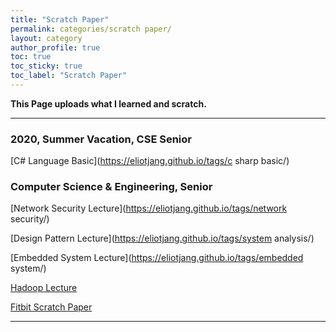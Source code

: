 ```yaml
---
title: "Scratch Paper"
permalink: categories/scratch paper/
layout: category
author_profile: true
toc: true
toc_sticky: true
toc_label: "Scratch Paper"
---
```


__This Page uploads what I learned and scratch.__  

- - -

### 2020, Summer Vacation, CSE Senior  

[C# Language Basic](https://eliotjang.github.io/tags/c sharp basic/)
  

### Computer Science & Engineering, Senior

[Network Security Lecture](https://eliotjang.github.io/tags/network security/)  


[Design Pattern Lecture](https://eliotjang.github.io/tags/system analysis/)  


[Embedded System Lecture](https://eliotjang.github.io/tags/embedded system/)  


[Hadoop Lecture](https://eliotjang.github.io/tags/hadoop)  


[Fitbit Scratch Paper](https://eliotjang.github.io/tags/fitbit/)

- - -

